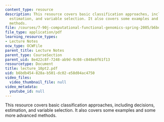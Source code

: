 ```yaml
---
content_type: resource
description: This resource covers basic classification approaches, including decisions,
  estimation, and variable selection. It also covers some examples and some more advanced
  methods.
file: /courses/7-90j-computational-functional-genomics-spring-2005/b6bdb454828ab501dc02e58d04ac4750_lecture_10pt2.pdf
file_type: application/pdf
learning_resource_types:
- Lecture Notes
ocw_type: OCWFile
parent_title: Lecture Notes
parent_type: CourseSection
parent_uid: 8e422c8f-7248-ab9d-9c08-c848e8f61f13
resourcetype: Document
title: lecture_10pt2.pdf
uid: b6bdb454-828a-b501-dc02-e58d04ac4750
video_files:
  video_thumbnail_file: null
video_metadata:
  youtube_id: null
---
```

This resource covers basic classification approaches, including decisions, estimation, and variable selection. It also covers some examples and some more advanced methods.

